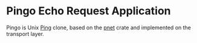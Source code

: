 # Pingo Echo Request Application

Pingo is Unix [Ping](https://en.wikipedia.org/wiki/Ping_(networking_utility)) clone, based on the [pnet](https://docs.rs/pnet/0.25.0/pnet/)
crate and implemented on the transport layer.
